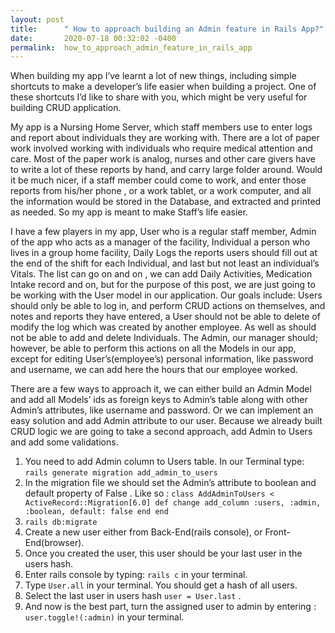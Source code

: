 ```yaml
---
layout: post
title:      " How to approach building an Admin feature in Rails App?"
date:       2020-07-18 00:32:02 -0400
permalink:  how_to_approach_admin_feature_in_rails_app
---
```



When building my app I’ve learnt a lot of new things, including simple shortcuts to make a developer’s life easier when building a project. One of these shortcuts I’d like to share with you, which might be very useful for building CRUD application. 
	
My app is a Nursing Home Server, which staff members use to enter logs and report about individuals they are working with. There are a lot of paper work involved working with individuals who require medical attention and care. Most of the paper work is analog,  nurses and other care givers have to write a lot of these reports by hand, and carry large folder around. Would it be much nicer, if a staff member could come to work, and enter those reports from his/her phone , or a work tablet, or a work computer, and all the information would be stored in the Database, and extracted and printed as needed. So my app is meant to make Staff’s life easier.
	
I have a few players in my app, User who is a regular staff member,  Admin of the app who acts as a manager of the facility, Individual a person who lives in a group home facility,  Daily Logs the reports users should fill out at the end of the shift for each Individual, and last but not least  an individual’s Vitals. The list can go on and on , we can add Daily Activities, Medication Intake record and on, but for the purpose of this post, we are just going to be working with the User model in our application.  Our goals include: Users should only be able to log in, and perform CRUD actions on themselves, and notes and reports they have entered, a User should not be able to delete of modify the log which was created by another employee. As well as should not be able to add and delete Individuals. The Admin, our manager should; however, be able to perform this actions on all the Models in our app, except for editing User’s(employee’s) personal information, like password and username, we can add here the hours that our employee worked. 
		
There are a few ways to approach it, we can either build an Admin Model and add all  Models’ ids as foreign keys to Admin’s table along with other Admin’s attributes, like username and password. Or we can implement an easy solution and  add Admin attribute to our user. Because we already built  CRUD logic we are going to take a second approach, add Admin to Users and add some validations.
1. You need to add Admin column to Users table. In our Terminal type:  `rails generate migration add_admin_to_users `
2. In the migration file we should set the Admin’s attribute to boolean and default property of False . Like so :  `class AddAdminToUsers < ActiveRecord::Migration[6.0]
           def change
              add_column :users, :admin, :boolean, default: false
           end
       end`
3.  `rails db:migrate`
4. Create a new user either from Back-End(rails console), or Front- End(browser).
5. Once you created the user, this user should be your last user in the users hash.
6. Enter rails console by typing: `rails c` in your terminal. 
7. Type `User.all`  in your terminal. You should get a hash of all users.
8. Select the last user in users hash `user = User.last` .
9. And now is the best part, turn the assigned user to admin by entering : `user.toggle!(:admin)` in your terminal. 


	
